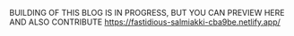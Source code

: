 BUILDING OF THIS BLOG IS IN PROGRESS, BUT YOU CAN PREVIEW HERE AND ALSO CONTRIBUTE https://fastidious-salmiakki-cba9be.netlify.app/
